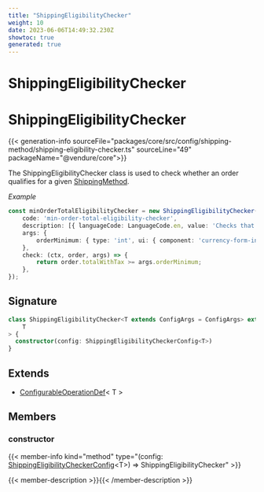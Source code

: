 ```yaml
---
title: "ShippingEligibilityChecker"
weight: 10
date: 2023-06-06T14:49:32.230Z
showtoc: true
generated: true
---
```

<!-- This file was generated from the Vendure source. Do not modify. Instead, re-run the "docs:build" script -->

# ShippingEligibilityChecker
<div class="symbol">


# ShippingEligibilityChecker

{{< generation-info sourceFile="packages/core/src/config/shipping-method/shipping-eligibility-checker.ts" sourceLine="49" packageName="@vendure/core">}}

The ShippingEligibilityChecker class is used to check whether an order qualifies for a
given <a href='/typescript-api/entities/shipping-method#shippingmethod'>ShippingMethod</a>.

*Example*

```ts
const minOrderTotalEligibilityChecker = new ShippingEligibilityChecker({
    code: 'min-order-total-eligibility-checker',
    description: [{ languageCode: LanguageCode.en, value: 'Checks that the order total is above some minimum value' }],
    args: {
        orderMinimum: { type: 'int', ui: { component: 'currency-form-input' } },
    },
    check: (ctx, order, args) => {
        return order.totalWithTax >= args.orderMinimum;
    },
});
```

## Signature

```TypeScript
class ShippingEligibilityChecker<T extends ConfigArgs = ConfigArgs> extends ConfigurableOperationDef<
    T
> {
  constructor(config: ShippingEligibilityCheckerConfig<T>)
}
```
## Extends

 * <a href='/typescript-api/configurable-operation-def/#configurableoperationdef'>ConfigurableOperationDef</a>&#60;     T &#62;


## Members

### constructor

{{< member-info kind="method" type="(config: <a href='/typescript-api/shipping/shipping-eligibility-checker-config#shippingeligibilitycheckerconfig'>ShippingEligibilityCheckerConfig</a>&#60;T&#62;) => ShippingEligibilityChecker"  >}}

{{< member-description >}}{{< /member-description >}}


</div>
